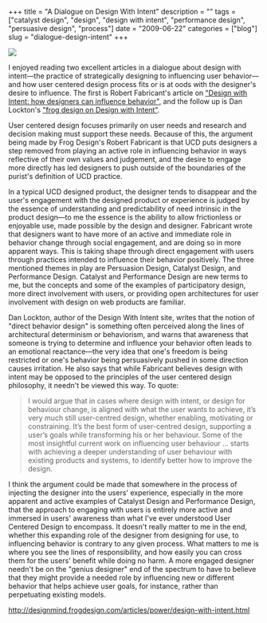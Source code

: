 +++
title = "A Dialogue on Design With Intent"
description = ""
tags = ["catalyst design", "design", "design with intent", "performance design", "persuasive design", "process"]
date = "2009-06-22"
categories = ["blog"]
slug = "dialogue-design-intent"
+++



  <div class="notebook-screenshot"><a href="http://designmind.frogdesign.com/articles/power/design-with-intent.html"><img src="/media/bluga/wt4a3fa566cf438_0.jpg"/></a></div><p>I enjoyed reading two excellent articles in a dialogue about design with intent&#8212;the practice of strategically designing to influencing user behavior&#8212;and how user centered design process fits or is at oods with the designer's desire to influence. The first is Robert Fabricant's article on <a href="http://designmind.frogdesign.com/articles/power/design-with-intent.html">"Design with Intent: how designers can influence behavior"</a>, and the follow up is Dan Lockton's <a href="http://architectures.danlockton.co.uk/2009/06/14/frog-design-on-design-with-intent/">"frog design on Design with Intent"</a>.</p>
<p>User centered design focuses primarily on user needs and  research and decision making must support these needs. Because of this, the argument being made by Frog Design's Robert Fabricant is that UCD puts designers a step removed from playing an active role in influencing behavior in ways reflective of their own values and judgement, and the desire to engage more directly has led designers to push outside of the boundaries of the purist's definition of UCD practice. </p>
<p>In a typical UCD designed product, the designer tends to disappear and the user's engagement with the designed product or experience is judged by the essence of understanding and predictability of need intrinsic in the product design&#8212;to me the essence is the ability to allow frictionless or enjoyable use, made possible by the design and designer. Fabricant wrote that designers want to have more of an active and immediate role in behavior change through social engagement, and are doing so in more apparent ways. This is taking shape through direct engagement with users through practices intended to influence their behavior positively. The three mentioned themes in play are Persuasion Design, Catalyst Design, and Performance Design. Catalyst and Performance Design are new terms to me, but the concepts and some of the examples of participatory design, more direct involvement with users, or providing open architectures for user involvement with design on web products are familiar.</p>
<p>Dan Lockton, author of the Design With Intent site, writes that the notion of "direct behavior design" is something often perceived along the lines of architectural determinism or behaviorism, and warns that awareness that someone is trying to determine and influence your behavior often leads to an emotional reactance&#8212;the very idea that one's freedom is being restricted or one's behavior being persuasively pushed in some direction causes irritation. He also says that while Fabricant believes design with intent may be opposed to the principles of the user centered design philosophy, it needn't be viewed this way. To quote:</p>
<blockquote><p>I would argue that in cases where design with intent, or design for behaviour change, is aligned with what the user wants to achieve, it’s very much still user-centred design, whether enabling, motivating or constraining. It’s the best form of user-centred design, supporting a user’s goals while transforming his or her behaviour. Some of the most insightful current work on influencing user behaviour ... starts with achieving a deeper understanding of user behaviour with existing products and systems, to identify better how to improve the design.</p></blockquote>
<p>I think the argument could be made that somewhere in the process of injecting the designer into the users' experience, especially in the more apparent and active examples of Catalyst Design and Performance Design, that the approach to engaging with users is entirely more active and immersed in users' awareness than what I've ever understood User Centered Design to encompass. It doesn't really matter to me in the end, whether this expanding role of the designer from designing for use, to influencing behavior is contrary to any given process. What matters to me is where you see the lines of responsibility, and how easily you can cross them for the users' benefit while doing no harm. A more engaged designer needn't be on the "genius designer" end of the spectrum to have to believe that they might provide a needed role by influencing new or different behavior that helps achieve user goals, for instance, rather than perpetuating existing models.</p>
    
  <a href="http://designmind.frogdesign.com/articles/power/design-with-intent.html">http://designmind.frogdesign.com/articles/power/design-with-intent.html</a>

